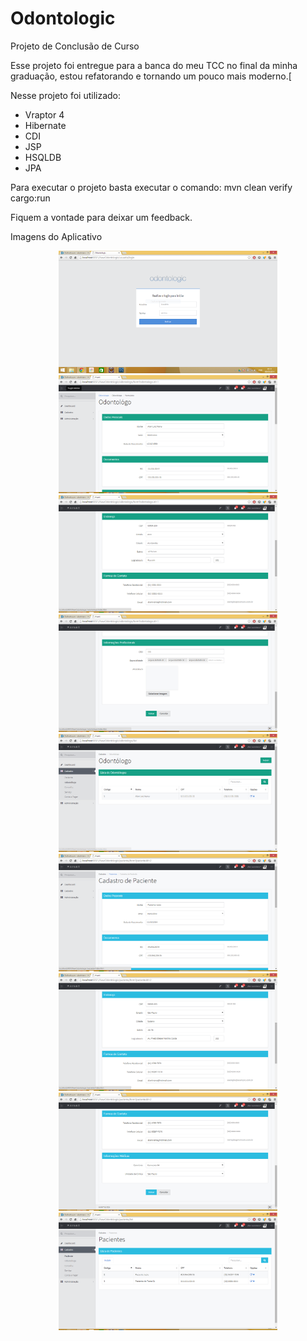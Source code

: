 ﻿# Odontologic
Projeto de Conclusão de Curso

Esse projeto foi entregue para a banca do meu TCC no final da minha graduação, estou refatorando e tornando um pouco mais moderno.[

Nesse projeto foi utilizado:
* Vraptor 4
* Hibernate
* CDI
* JSP
* HSQLDB
* JPA

Para executar o projeto basta executar o comando:
mvn clean verify cargo:run

Fiquem a vontade para deixar um feedback.

Imagens do Aplicativo
<p align="center">
  <img src="https://raw.githubusercontent.com/alanlviana/odontologic/master/prints/login_01.png?raw=true" width="350"/>
  <img src="https://github.com/alanlviana/odontologic/blob/master/prints/odontologo_form_01.png?raw=true" width="350"/>
  <img src="https://raw.githubusercontent.com/alanlviana/odontologic/master/prints/odontologo_form_02.png?raw=true" width="350"/>
  <img src="https://raw.githubusercontent.com/alanlviana/odontologic/master/prints/odontologo_form_03.png?raw=true" width="350"/>
  <img src="https://raw.githubusercontent.com/alanlviana/odontologic/master/prints/odontologo_list_01.png?raw=true" width="350"/>

  <img src="https://raw.githubusercontent.com/alanlviana/odontologic/master/prints/paciente_form_01.png?raw=true" width="350"/>
  <img src="https://raw.githubusercontent.com/alanlviana/odontologic/master/prints/paciente_form_02.png?raw=true" width="350"/>
  <img src="https://raw.githubusercontent.com/alanlviana/odontologic/master/prints/paciente_form_03.png?raw=true" width="350"/>
  <img src="https://raw.githubusercontent.com/alanlviana/odontologic/master/prints/paciente_list_01.png?raw=true" width="350"/>

</p>
